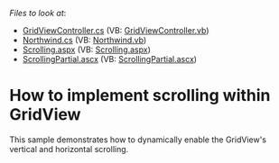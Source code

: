 <!-- default file list -->
*Files to look at*:

* [GridViewController.cs](./CS/GridView.Scrolling/Controllers/GridViewController.cs) (VB: [GridViewController.vb](./VB/GridView.Scrolling/Controllers/GridViewController.vb))
* [Northwind.cs](./CS/GridView.Scrolling/Models/Northwind.cs) (VB: [Northwind.vb](./VB/GridView.Scrolling/Models/Northwind.vb))
* [Scrolling.aspx](./CS/GridView.Scrolling/Views/GridView/Scrolling.aspx) (VB: [Scrolling.aspx](./VB/GridView.Scrolling/Views/GridView/Scrolling.aspx))
* [ScrollingPartial.ascx](./CS/GridView.Scrolling/Views/GridView/ScrollingPartial.ascx) (VB: [ScrollingPartial.ascx](./VB/GridView.Scrolling/Views/GridView/ScrollingPartial.ascx))
<!-- default file list end -->
# How to implement scrolling within GridView


<p>This sample demonstrates how to dynamically enable the GridView's vertical and horizontal scrolling.</p>

<br/>



